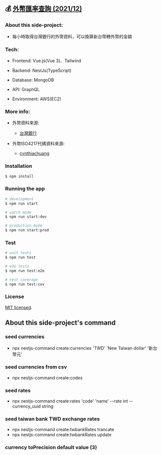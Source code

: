 ## 💰 [外幣匯率查詢 (2021/12)](https://currency-exchanger-nestjs.bibiota.com/)

### About this side-project:

- 每小時取得台灣銀行的外幣資料，可以換算新台幣轉外幣的金額

### Tech:

- Frontend: Vue.js(Vue 3)、Tailwind

- Backend: NestJs(TypeScript)

- Database: MongoDB

- API: GraphQL

- Environment: AWS(EC2)

### More info:

- 外幣資料來源:
  - [台灣銀行](https://rate.bot.com.tw/xrt?Lang=zh-TW)

- 外幣ISO4217代碼資料來源:
  - [cynthiachuang](https://cynthiachuang.github.io/ISO-4217-Currency-Codes/W)

### Installation

```bash
$ npm install
```

### Running the app

```bash
# development
$ npm run start

# watch mode
$ npm run start:dev

# production mode
$ npm run start:prod
```

### Test

```bash
# unit tests
$ npm run test

# e2e tests
$ npm run test:e2e

# test coverage
$ npm run test:cov
```

### License

[MIT licensed](LICENSE).

## About this side-project's command

### seed currencies
- npx nestjs-command create:currencies 'TWD' 'New Taiwan dollar' '新台幣元'

### seed currencies from csv
- npx nestjs-command create:codes
### seed rates
- npx nestjs-command create:rates 'code' 'name' --rate int --currency_uuid string
### seed taiwan bank TWD exchange rates
- npx nestjs-command create:twbankRates trancate
- npx nestjs-command create:twbankRates update

### currency toPrecision default value (3)

